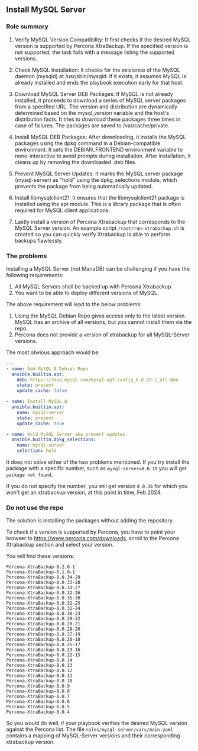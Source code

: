 ## Install MySQL Server

### Role summary

1. Verify MySQL Version Compatibility: It first checks if the desired MySQL version is supported by Percona XtraBackup.
   If the specified version is not supported, the task fails with a message listing the supported versions.

2. Check MySQL Installation: It checks for the existence of the MySQL daemon (mysqld) at /usr/sbin/mysqld.
   If it exists, it assumes MySQL is already installed and ends the playbook execution early for that host.

3. Download MySQL Server DEB Packages: If MySQL is not already installed, it proceeds to download a series of MySQL
   server packages from a specified URL. The version and distribution are dynamically determined based on the 
   mysql_version variable and the host's distribution facts. It tries to download these packages three times in case
   of failures. The packages are saved to /var/cache/private.

4. Install MySQL DEB Packages: After downloading, it installs the MySQL packages using the dpkg command in a
   Debian-compatible environment. It sets the DEBIAN_FRONTEND environment variable to none-interactive to avoid prompts
   during installation. After installation, it cleans up by removing the downloaded .deb files.

5. Prevent MySQL Server Updates: It marks the MySQL server package (mysql-server) as "hold" using the dpkg_selections
   module, which prevents the package from being automatically updated.

6. Install libmysqlclient21: It ensures that the libmysqlclient21 package is installed using the apt module. 
   This is a library package that is often required for MySQL client applications.

7. Lastly install a version of Percona Xtrabackup that corresponds to the MySQL Server version.
   An example script `/root/run-xtrabackup.sh` is created so you can quickly verify Xtrabackup is able to perform
   backups flawlessly. 

### The problems

Installing a MySQL Server (not MariaDB) can be challenging if you have the following requirements:

1. All MySQL Servers shall be backed up with Percona Xtrabackup.
2. You want to be able to deploy different versions of MySQL.

The above requirement will lead to the below problems:
1. Using the MySQL Debian Repo gives access only to the latest version. MySQL has an archive of all versions, but you
   cannot install them via the repo. 
2. Percona does not provide a version of xtrabackup for all MySQL-Server versions.

The most obvious approach would be:
```yaml
---
- name: Add MySQL 8 Debian Repo
  ansible.builtin.apt:
    deb: https://repo.mysql.com/mysql-apt-config_0.8.29-1_all.deb
    state: present
    update_cache: false

- name: Install MySQL 8
  ansible.builtin.apt:
    name: mysql-server
    state: present
    update_cache: true

- name: Hold MySQL Server aka prevent updates
  ansible.builtin.dpkg_selections:
    name: mysql-server
    selection: hold
```

It does not solve either of the two problems mentioned. If you try install the package with a specific number, such as
`mysql-server=8.0.19` you will get `package not found`.

If you do not specify the number, you will get version `8.0.36` for which you won't get an xtrabackup version, at this
point in time, Feb 2024.

### Do not use the repo

The solution is installing the packages without adding the repository.

To check if a version is supported by Percona, you have to point your browser to https://www.percona.com/downloads, scroll
to the Percona Xtrabackup section and select your version.

You will find these versions:
```
Percona-XtraBackup-8.2.0-1
Percona-XtraBackup-8.1.0-1
Percona-XtraBackup-8.0.34-29
Percona-XtraBackup-8.0.33-28
Percona-XtraBackup-8.0.33-27
Percona-XtraBackup-8.0.32-26
Percona-XtraBackup-8.0.35-30
Percona-XtraBackup-8.0.32-25
Percona-XtraBackup-8.0.31-24
Percona-XtraBackup-8.0.30-23
Percona-XtraBackup-8.0.29-22
Percona-XtraBackup-8.0.28-21
Percona-XtraBackup-8.0.28-20
Percona-XtraBackup-8.0.27-19
Percona-XtraBackup-8.0.26-18
Percona-XtraBackup-8.0.25-17
Percona-XtraBackup-8.0.23-16
Percona-XtraBackup-8.0.22-15
Percona-XtraBackup-8.0.14
Percona-XtraBackup-8.0.13
Percona-XtraBackup-8.0.12
Percona-XtraBackup-8.0.11
Percona-XtraBackup-8.0.10
Percona-XtraBackup-8.0.9
Percona-XtraBackup-8.0.8
Percona-XtraBackup-8.0.7
Percona-XtraBackup-8.0.6
Percona-XtraBackup-8.0.5
Percona-XtraBackup-8.0.4
```

So you would do well, if your playbook verifies the desired MySQL version against the Percona list. 
The file `roles/mysql-server/vars/main.yaml` contains a mapping of MySQL-Server versions and their corresponding
xtrabackup version. 

